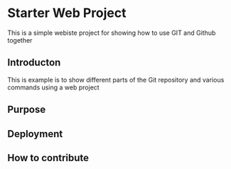 # Starter Web Project

This is a simple webiste project for showing  how to use GIT and Github together
## Introducton

This is example is to show  different parts of the Git repository and various commands using a web project

## Purpose

## Deployment

## How to contribute